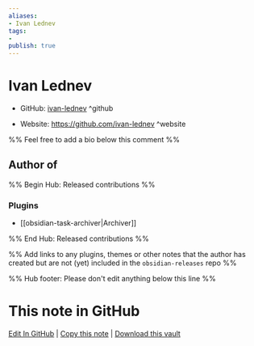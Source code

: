 ```yaml
---
aliases:
- Ivan Lednev
tags:
- 
publish: true
---
```


# Ivan Lednev

- GitHub: [ivan-lednev](https://github.com/ivan-lednev/) ^github
<!-- - Discord: `@` ^discord-->
- Website: <https://github.com/ivan-lednev> ^website
<!-- - [[Publish sites|Publish site]]: ^publish-->

%% Feel free to add a bio below this comment %%


## Author of

%% Begin Hub: Released contributions %%
### Plugins
- [[obsidian-task-archiver|Archiver]]

%% End Hub: Released contributions %%

%% Add links to any plugins, themes or other notes that the author has created but are not (yet) included in the `obsidian-releases` repo %%

<!--
### Unlisted plugins
-->

<!--
### Others
-->

<!--
## Sponsor this author
-->

<!-- - [[GitHub sponsors]]: [Sponsor @ivan-lednev on GitHub Sponsors](https://github.com/sponsors/ivan-lednev) ^github-sponsor-->
<!-- - [[Buy me a coffee]]: <https://> ^buy-me-a-coffee-->
<!-- - [[PayPal]]: <https://> ^paypal-->
<!-- - [[Patreon]]: <https://> ^patreon-->

<!--
## Follow this author
-->

<!-- - [[YouTube Channels|On YouTube]]: <https://> ^youtube-->
<!-- - Twitter: <https://> ^twitter-->
<!-- - ... -->

%% Hub footer: Please don't edit anything below this line %%

# This note in GitHub

<span class="git-footer">[Edit In GitHub](https://github.dev/obsidian-community/obsidian-hub/blob/main/01%20-%20Community/People/ivan-lednev.md "git-hub-edit-note") | [Copy this note](https://raw.githubusercontent.com/obsidian-community/obsidian-hub/main/01%20-%20Community/People/ivan-lednev.md "git-hub-copy-note") | [Download this vault](https://github.com/obsidian-community/obsidian-hub/archive/refs/heads/main.zip "git-hub-download-vault") </span>
